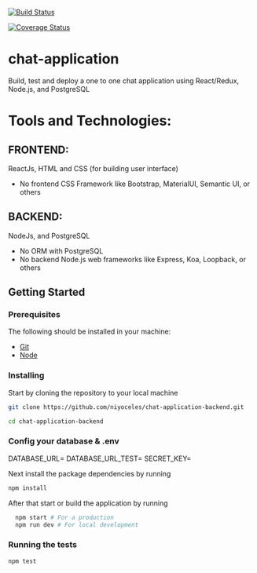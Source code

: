 

[![Build Status](https://travis-ci.org/niyoceles/chat-application-backend.svg?branch=main)](https://travis-ci.org/niyoceles/chat-application-backend)

[![Coverage Status](https://coveralls.io/repos/github/niyoceles/chat-application-backend/badge.svg?branch=main)](https://coveralls.io/github/niyoceles/chat-application-backend?branch=main)

# chat-application
Build, test and deploy a one to one chat application using React/Redux, Node.js, and PostgreSQL

# Tools and Technologies:
## FRONTEND:
ReactJs, HTML and CSS (for building user interface)
- No frontend CSS Framework like Bootstrap, MaterialUI, Semantic UI, or others

## BACKEND:
NodeJs, and PostgreSQL
- No ORM with PostgreSQL
- No backend Node.js web frameworks like Express, Koa, Loopback, or others

## Getting Started

### Prerequisites

The following should be installed in your machine:

- [Git](https://git-scm.com/downloads)
- [Node](https://nodejs.org/en/download)

### Installing

Start by cloning the repository to your local machine

```bash
git clone https://github.com/niyoceles/chat-application-backend.git

cd chat-application-backend
```
### Config your database & .env
DATABASE_URL=
DATABASE_URL_TEST=
SECRET_KEY=

Next install the package dependencies by running

```bash
npm install

```

After that start or build the application by running

```bash
  npm start # For a production
  npm run dev # For local development
```

### Running the tests

```bash
npm test

```
